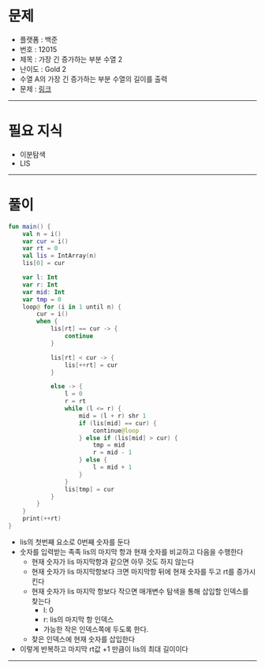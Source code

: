 # 문제
- 플랫폼 : 백준
- 번호 : 12015
- 제목 : 가장 긴 증가하는 부분 수열 2
- 난이도 : Gold 2
- 수열 A의 가장 긴 증가하는 부분 수열의 길이를 출력
- 문제 : <a href="https://www.acmicpc.net/problem/12015" target="_blank">링크</a>

---

# 필요 지식
- 이분탐색
- LIS

---

# 풀이
```kotlin
fun main() {
    val n = i()
    var cur = i()
    var rt = 0
    val lis = IntArray(n)
    lis[0] = cur

    var l: Int
    var r: Int
    var mid: Int
    var tmp = 0
    loop@ for (i in 1 until n) {
        cur = i()
        when {
            lis[rt] == cur -> {
                continue
            }

            lis[rt] < cur -> {
                lis[++rt] = cur
            }

            else -> {
                l = 0
                r = rt
                while (l <= r) {
                    mid = (l + r) shr 1
                    if (lis[mid] == cur) {
                        continue@loop
                    } else if (lis[mid] > cur) {
                        tmp = mid
                        r = mid - 1
                    } else {
                        l = mid + 1
                    }
                }
                lis[tmp] = cur
            }
        }
    }
    print(++rt)
}
```
- lis의 첫번째 요소로 0번째 숫자를 둔다
- 숫자를 입력받는 족족 lis의 마지막 항과 현재 숫자를 비교하고 다음을 수행한다
  - 현재 숫자가 lis 마지막항과 같으면 아무 것도 하지 않는다
  - 현재 숫자가 lis 마지막항보다 크면 마지막항 뒤에 현재 숫자를 두고 rt를 증가시킨다
  - 현재 숫자가 lis 마지막 항보다 작으면 매개변수 탐색을 통해 삽입할 인덱스를 찾는다
    - l: 0
    - r: lis의 마지막 항 인덱스
    - 가능한 작은 인덱스쪽에 두도록 한다.
  - 찾은 인덱스에 현재 숫자를 삽입한다
- 이렇게 반복하고 마지막 rt값 +1 만큼이 lis의 최대 길이이다

---
